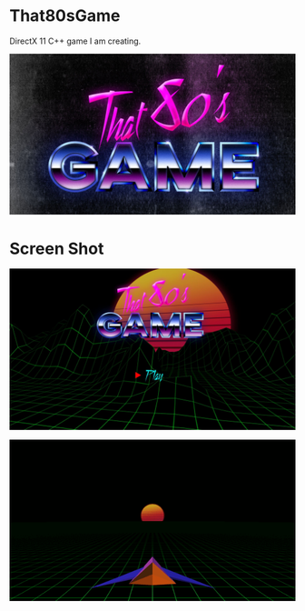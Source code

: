 # That80sGame

DirectX 11 C++ game I am creating.

![Alt text](/That80sGameLogo.jpg "Logo")

# Screen Shot
![Alt text](/That80sGameScreenShot001.jpg "Screen Shot")

![Alt text](/That80sGameVideo001-Short.gif "Moving Player with Xbox Controller")

